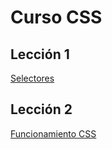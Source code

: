 # Curso CSS

## Lección 1

[Selectores](1_Selectores.md)

## Lección 2

[Funcionamiento CSS](2_Funcionamiento_CSS.md)
